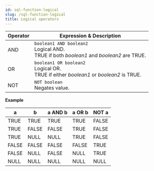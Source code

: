 ```yaml
---
id: sql-function-logical
slug: /sql-function-logical
title: Logical operators
---
```




| Operator | Expression & Description |
| ----------- | ----------- | 
| AND | `boolean1 AND boolean2` <br /> Logical AND. <br />  TRUE if both *boolean1* and *boolean2* are TRUE. |
| OR | `boolean1 OR boolean2` <br /> Logical OR. <br /> TRUE if either *boolean1* or *boolean2* is TRUE. |
| NOT | `NOT boolean` <br /> Negates value. <br /> |

**Example**

| a | b | a AND b | a OR b | NOT a | 
| ----------- | ----------- | ----------- | ----------- | ----------- |
| TRUE | TRUE | TRUE | TRUE | FALSE |
| TRUE | FALSE | FALSE | TRUE | FALSE |
| TRUE | NULL | NULL | TRUE | FALSE |
| FALSE | FALSE | FALSE | FALSE | TRUE |
| FALSE | NULL | FALSE | NULL | TRUE |
| NULL | NULL | NULL | NULL | NULL |

